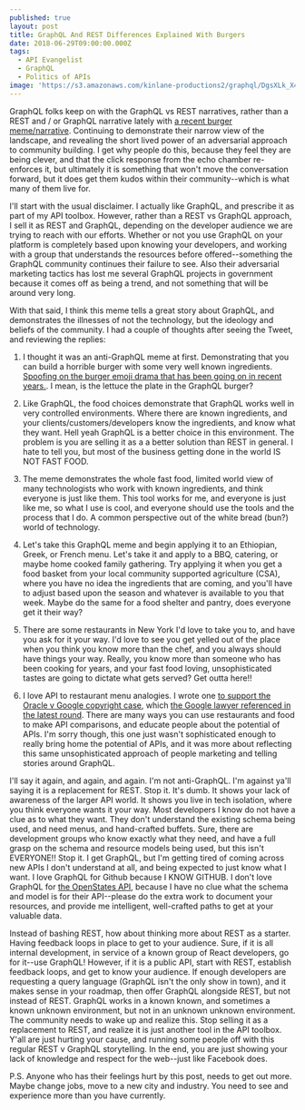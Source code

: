 ```yaml
---
published: true
layout: post
title: GraphQL And REST Differences Explained With Burgers
date: 2018-06-29T09:00:00.000Z
tags:
  - API Evangelist
  - GraphQL
  - Politics of APIs
image: 'https://s3.amazonaws.com/kinlane-productions2/graphql/DgsXLk_X4AEKiJJ.jpg'
---
```

<a href="https://twitter.com/NikkitaFTW/status/1011928066816462848"></a>GraphQL folks keep on with the GraphQL vs REST narratives, rather than a REST and / or GraphQL narrative lately with [a recent burger meme/narrative](https://twitter.com/NikkitaFTW/status/1011928066816462848). Continuing to demonstrate their narrow view of the landscape, and revealing the short lived power of an adversarial approach to community building. I get why people do this, because they feel they are being clever, and that the click response from the echo chamber re-enforces it, but ultimately it is something that won't move the conversation forward, but it does get them kudos within their community--which is what many of them live for.

I'll start with the usual disclaimer. I actually like GraphQL, and prescribe it as part of my API toolbox. However, rather than a REST vs GraphQL approach, I sell it as REST and GraphQL, depending on the developer audience we are trying to reach with our efforts. Whether or not you use GraphQL on your platform is completely based upon knowing your developers, and working with a group that understands the resources before offered--something the GraphQL community continues their failure to see. Also their adversarial marketing tactics has lost me several GraphQL projects in government because it comes off as being a trend, and not something that will be around very long.

With that said, I think this meme tells a great story about GraphQL, and demonstrates the illnesses of not the technology, but the ideology and beliefs of the community. I had a couple of thoughts after seeing the Tweet, and reviewing the replies:

1) I thought it was an anti-GraphQL meme at first. Demonstrating that you can build a horrible burger with some very well known ingredients. [Spoofing on the burger emoji drama that has been going on in recent years.](https://www.theverge.com/2017/10/30/16569346/burgergate-emoji-google-apple). I mean, is the lettuce the plate in the GraphQL burger?

2) Like GraphQL, the food choices demonstrate that GraphQL works well in very controlled environments. Where there are known ingredients, and your clients/customers/developers know the ingredients, and know what they want. Hell yeah GraphQL is a better choice in this environment. The problem is you are selling it as a a better solution than REST in general. I hate to tell you, but most of the business getting done in the world IS NOT FAST FOOD.

3) The meme demonstrates the whole fast food, limited world view of many technologists who work with known ingredients, and think everyone is just like them. This tool works for me, and everyone is just like me, so what I use is cool, and everyone should use the tools and the process that I do. A common perspective out of the white bread (bun?) world of technology.

4) Let's take this GraphQL meme and begin applying it to an Ethiopian, Greek, or French menu. Let's take it and apply to a BBQ, catering, or maybe home cooked family gathering. Try applying it when you get a food basket from your local community supported agriculture (CSA), where you have no idea the ingredients that are coming, and you'll have to adjust based upon the season and whatever is available to you that week. Maybe do the same for a food shelter and pantry, does everyone get it their way?

5) There are some restaurants in New York I'd love to take you to, and have you ask for it your way. I'd love to see you get yelled out of the place when you think you know more than the chef, and you always should have things your way. Really, you know more than someone who has been cooking for years, and your fast food loving, unsophisticated tastes are going to dictate what gets served? Get outta here!!

6) I love API to restaurant menu analogies. I wrote one [to support the Oracle v Google copyright case](https://apievangelist.com/2014/05/23/restaurant-menus-as-analogy-for-api-copyright/), which [the Google lawyer referenced in the latest round](https://apievangelist.com/2014/05/23/restaurant-menus-as-analogy-for-api-copyright/). There are many ways you can use restaurants and food to make API comparisons, and educate people about the potential of APIs. I'm sorry though, this one just wasn't sophisticated enough to really bring home the potential of APIs, and it was more about reflecting this same unsophisticated approach of people marketing and telling stories around GraphQL.

I'll say it again, and again, and again. I'm not anti-GraphQL. I'm against ya'll saying it is a replacement for REST. Stop it. It's dumb. It shows your lack of awareness of the larger API world. It shows you live in tech isolation, where you think everyone wants it your way. Most developers I know do not have a clue as to what they want. They don't understand the existing schema being used, and need menus, and hand-crafted buffets. Sure, there are development groups who know exactly what they need, and have a full grasp on the schema and resource models being used, but this isn't EVERYONE!! Stop it. I get GraphQL, but I'm getting tired of coming across new APIs I don't understand at all, and being expected to just know what I want. I love GraphQL for Github because I KNOW GITHUB. I don't love GraphQL for [the OpenStates API](http://docs.openstates.org/en/latest/api/v2/), because I have no clue what the schema and model is for their API--please do the extra work to document your resources, and provide me intelligent, well-crafted paths to get at your valuable data.

Instead of bashing REST, how about thinking more about REST as a starter. Having feedback loops in place to get to your audience. Sure, if it is all internal development, in service of a known group of React developers, go for it--use GraphQL! However, if it is a public API, start with REST, establish feedback loops, and get to know your audience. If enough developers are requesting a query language (GraphQL isn't the only show in town), and it makes sense in your roadmap, then offer GraphQL alongside REST, but not instead of REST. GraphQL works in a known known, and sometimes a known unknown environment, but not in an unknown unknown environment. The community needs to wake up and realize this. Stop selling it as a replacement to REST, and realize it is just another tool in the API toolbox. Y'all are just hurting your cause, and running some people off with this regular REST v GraphQL storytelling. In the end, you are just showing your lack of knowledge and respect for the web--just like Facebook does.

P.S. Anyone who has their feelings hurt by this post, needs to get out more. Maybe change jobs, move to a new city and industry. You need to see and experience more than you have currently.
